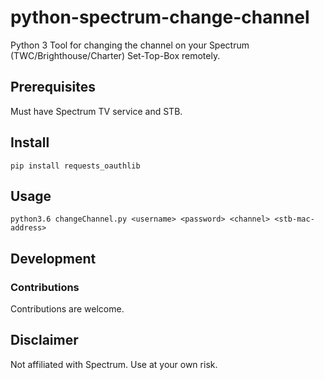 # python-spectrum-change-channel

Python 3 Tool for changing the channel on your Spectrum (TWC/Brighthouse/Charter) Set-Top-Box remotely.

## Prerequisites

Must have Spectrum TV service and STB.

## Install

`pip install requests_oauthlib`

## Usage

```
python3.6 changeChannel.py <username> <password> <channel> <stb-mac-address>
```

## Development

### Contributions

Contributions are welcome.

## Disclaimer
Not affiliated with Spectrum. Use at your own risk.